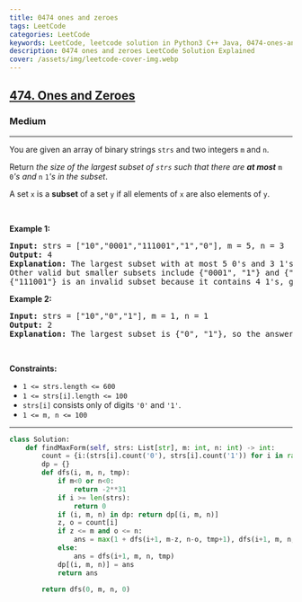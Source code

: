 ```yaml
---
title: 0474 ones and zeroes
tags: LeetCode
categories: LeetCode
keywords: LeetCode, leetcode solution in Python3 C++ Java, 0474-ones-and-zeroes solution
description: 0474 ones and zeroes LeetCode Solution Explained
cover: /assets/img/leetcode-cover-img.webp
---
```





<h2><a href="https://leetcode.com/problems/ones-and-zeroes/">474. Ones and Zeroes</a></h2><h3>Medium</h3><hr><div><p>You are given an array of binary strings <code>strs</code> and two integers <code>m</code> and <code>n</code>.</p>

<p>Return <em>the size of the largest subset of <code>strs</code> such that there are <strong>at most</strong> </em><code>m</code><em> </em><code>0</code><em>'s and </em><code>n</code><em> </em><code>1</code><em>'s in the subset</em>.</p>

<p>A set <code>x</code> is a <strong>subset</strong> of a set <code>y</code> if all elements of <code>x</code> are also elements of <code>y</code>.</p>

<p>&nbsp;</p>
<p><strong class="example">Example 1:</strong></p>

<pre><strong>Input:</strong> strs = ["10","0001","111001","1","0"], m = 5, n = 3
<strong>Output:</strong> 4
<strong>Explanation:</strong> The largest subset with at most 5 0's and 3 1's is {"10", "0001", "1", "0"}, so the answer is 4.
Other valid but smaller subsets include {"0001", "1"} and {"10", "1", "0"}.
{"111001"} is an invalid subset because it contains 4 1's, greater than the maximum of 3.
</pre>

<p><strong class="example">Example 2:</strong></p>

<pre><strong>Input:</strong> strs = ["10","0","1"], m = 1, n = 1
<strong>Output:</strong> 2
<b>Explanation:</b> The largest subset is {"0", "1"}, so the answer is 2.
</pre>

<p>&nbsp;</p>
<p><strong>Constraints:</strong></p>

<ul>
	<li><code>1 &lt;= strs.length &lt;= 600</code></li>
	<li><code>1 &lt;= strs[i].length &lt;= 100</code></li>
	<li><code>strs[i]</code> consists only of digits <code>'0'</code> and <code>'1'</code>.</li>
	<li><code>1 &lt;= m, n &lt;= 100</code></li>
</ul>
</div>

---




```python
class Solution:
    def findMaxForm(self, strs: List[str], m: int, n: int) -> int:
        count = {i:(strs[i].count('0'), strs[i].count('1')) for i in range(len(strs))}
        dp = {}
        def dfs(i, m, n, tmp):
            if m<0 or n<0: 
                return -2**31
            if i >= len(strs):
                return 0
            if (i, m, n) in dp: return dp[(i, m, n)]
            z, o = count[i]
            if z <= m and o <= n:
                ans = max(1 + dfs(i+1, m-z, n-o, tmp+1), dfs(i+1, m, n, tmp))
            else:
                ans = dfs(i+1, m, n, tmp)
            dp[(i, m, n)] = ans
            return ans
        
        return dfs(0, m, n, 0)
```
